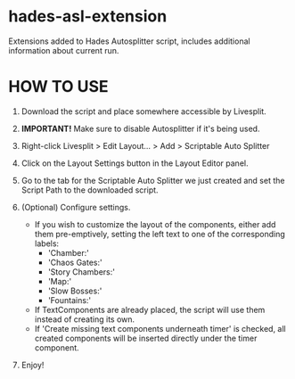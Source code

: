 # hades-asl-extension
Extensions added to Hades Autosplitter script, includes additional information about current run.


# HOW TO USE

1. Download the script and place somewhere accessible by Livesplit.

2. **IMPORTANT!** Make sure to disable Autosplitter if it's being used.

3. Right-click Livesplit > Edit Layout... > Add > Scriptable Auto Splitter

4. Click on the Layout Settings button in the Layout Editor panel.

5. Go to the tab for the Scriptable Auto Splitter we just created and set the Script Path to the downloaded script.

6. (Optional) Configure settings.
    - If you wish to customize the layout of the components, either add them pre-emptively, setting the left text to one of the corresponding labels:
        - 'Chamber:'
        - 'Chaos Gates:'
        - 'Story Chambers:'
        - 'Map:'
        - 'Slow Bosses:'
        - 'Fountains:'
    - If TextComponents are already placed, the script will use them instead of creating its own.
    - If 'Create missing text components underneath timer' is checked, all created components will be inserted directly under the timer component.
    
7. Enjoy!
